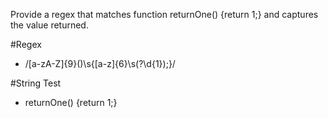 Provide a regex that matches function returnOne() {return 1;} and captures the value returned.

#Regex
- /[a-zA-Z]{9}\(\)\s\{[a-z]{6}\s(?<value>\d{1})\;\}/

#String Test
- returnOne() {return 1;}